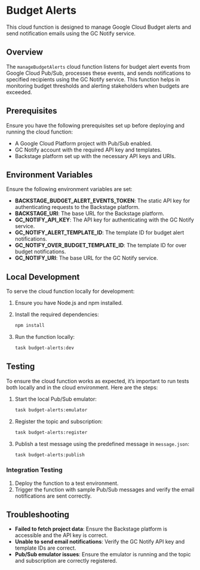 # Budget Alerts

This cloud function is designed to manage Google Cloud Budget alerts and send notification emails using the GC Notify service.

## Overview

The `manageBudgetAlerts` cloud function listens for budget alert events from Google Cloud Pub/Sub, processes these events, and sends notifications to specified recipients using the GC Notify service. This function helps in monitoring budget thresholds and alerting stakeholders when budgets are exceeded.

## Prerequisites

Ensure you have the following prerequisites set up before deploying and running the cloud function:

- A Google Cloud Platform project with Pub/Sub enabled.
- GC Notify account with the required API key and templates.
- Backstage platform set up with the necessary API keys and URIs.

## Environment Variables

Ensure the following environment variables are set:

- **BACKSTAGE_BUDGET_ALERT_EVENTS_TOKEN**: The static API key for authenticating requests to the Backstage platform.
- **BACKSTAGE_URI**: The base URL for the Backstage platform.
- **GC_NOTIFY_API_KEY**: The API key for authenticating with the GC Notify service.
- **GC_NOTIFY_ALERT_TEMPLATE_ID**: The template ID for budget alert notifications.
- **GC_NOTIFY_OVER_BUDGET_TEMPLATE_ID**: The template ID for over budget notifications.
- **GC_NOTIFY_URI**: The base URL for the GC Notify service.

## Local Development

To serve the cloud function locally for development:

1. Ensure you have Node.js and npm installed.

2. Install the required dependencies:
    ```sh
    npm install
    ```
3. Run the function locally:
    ```sh
    task budget-alerts:dev
    ```

## Testing

To ensure the cloud function works as expected, it’s important to run tests both locally and in the cloud environment. Here are the steps:

1. Start the local Pub/Sub emulator:
    ```sh
    task budget-alerts:emulator
    ```
2. Register the topic and subscription:
    ```sh
    task budget-alerts:register
    ```
3. Publish a test message using the predefined message in `message.json`:
    ```sh
    task budget-alerts:publish
    ```

### Integration Testing

1. Deploy the function to a test environment.
2. Trigger the function with sample Pub/Sub messages and verify the email notifications are sent correctly.

## Troubleshooting

- **Failed to fetch project data**: Ensure the Backstage platform is accessible and the API key is correct.
- **Unable to send email notifications**: Verify the GC Notify API key and template IDs are correct.
- **Pub/Sub emulator issues**: Ensure the emulator is running and the topic and subscription are correctly registered.